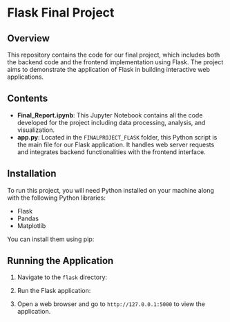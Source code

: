 # Flask Final Project

## Overview
This repository contains the code for our final project, which includes both the backend code and the frontend implementation using Flask. The project aims to demonstrate the application of Flask in building interactive web applications.

## Contents

- **Final_Report.ipynb**: This Jupyter Notebook contains all the code developed for the project including data processing, analysis, and visualization.
- **app.py**: Located in the `FINALPROJECT_FLASK` folder, this Python script is the main file for our Flask application. It handles web server requests and integrates backend functionalities with the frontend interface.

## Installation

To run this project, you will need Python installed on your machine along with the following Python libraries:
- Flask
- Pandas
- Matplotlib

You can install them using pip:

## Running the Application

1. Navigate to the `flask` directory:

2. Run the Flask application:
3. Open a web browser and go to `http://127.0.0.1:5000` to view the application.

